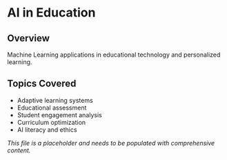 # AI in Education

## Overview
Machine Learning applications in educational technology and personalized learning.

## Topics Covered
- Adaptive learning systems
- Educational assessment
- Student engagement analysis
- Curriculum optimization
- AI literacy and ethics

*This file is a placeholder and needs to be populated with comprehensive content.* 